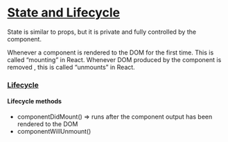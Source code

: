 # [State and Lifecycle](https://reactjs.org/docs/state-and-lifecycle.html)

State is similar to props, but it is private and fully controlled by the component.

Whenever a component is rendered to the DOM for the first time. This is called “mounting” in React.
Whenever DOM produced by the component is removed , this is called “unmounts” in React.


### [Lifecycle](https://reactjs.org/docs/state-and-lifecycle.html#adding-lifecycle-methods-to-a-class)


#### Lifecycle methods
- componentDidMount() => runs after the component output has been rendered to the DOM
- componentWillUnmount()